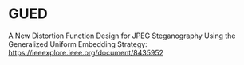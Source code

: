 # GUED
A New Distortion Function Design for JPEG Steganography Using the Generalized Uniform Embedding Strategy: https://ieeexplore.ieee.org/document/8435952
